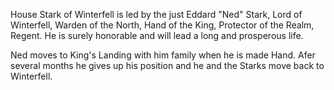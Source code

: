 House Stark of Winterfell is led by the just Eddard "Ned" Stark, Lord of
Winterfell, Warden of the North, Hand of the King, Protector of the Realm,
Regent.  He is surely honorable and will lead a long and prosperous life.

Ned moves to King's Landing with him family when he is made Hand. Afer several months he gives up his position and he and the Starks move back to Winterfell. 
